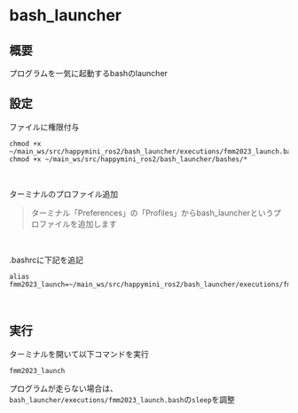 # bash_launcher
## 概要
プログラムを一気に起動するbashのlauncher

## 設定
ファイルに権限付与
```
chmod +x ~/main_ws/src/happymini_ros2/bash_launcher/executions/fmm2023_launch.bash
chmod +x ~/main_ws/src/happymini_ros2/bash_launcher/bashes/*
```
</br>

ターミナルのプロファイル追加
> ターミナル「Preferences」の「Profiles」からbash_launcherというプロファイルを追加します
</br>

.bashrcに下記を追記
```
alias fmm2023_launch=~/main_ws/src/happymini_ros2/bash_launcher/executions/fmm2023_launch.bash
```
</br>

## 実行
ターミナルを開いて以下コマンドを実行
```
fmm2023_launch
```
プログラムが走らない場合は、`bash_launcher/executions/fmm2023_launch.bash`の`sleep`を調整
